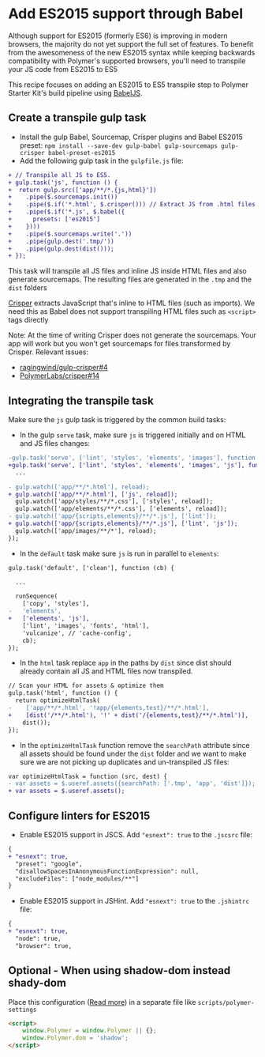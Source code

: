 # Add ES2015 support through Babel

Although support for ES2015 (formerly ES6) is improving in modern browsers, the majority do not yet support the full set of features. To benefit from the awesomeness of the new ES2015 syntax while keeping backwards compatibility with Polymer's supported browsers, you'll need to transpile your JS code from ES2015 to ES5

This recipe focuses on adding an ES2015 to ES5 transpile step to Polymer Starter Kit's build pipeline using [BabelJS](https://babeljs.io/).


## Create a transpile gulp task

- Install the gulp Babel, Sourcemap, Crisper plugins and Babel ES2015 preset: `npm install --save-dev gulp-babel gulp-sourcemaps gulp-crisper babel-preset-es2015`
- Add the following gulp task in the `gulpfile.js` file:

```patch
+ // Transpile all JS to ES5.
+ gulp.task('js', function () {
+  return gulp.src(['app/**/*.{js,html}'])
+    .pipe($.sourcemaps.init())
+    .pipe($.if('*.html', $.crisper())) // Extract JS from .html files
+    .pipe($.if('*.js', $.babel({
+      presets: ['es2015']
+    })))
+    .pipe($.sourcemaps.write('.'))
+    .pipe(gulp.dest('.tmp/'))
+    .pipe(gulp.dest(dist()));
+ });
```

This task will transpile all JS files and inline JS inside HTML files and also generate sourcemaps. The resulting files are generated in the `.tmp` and the `dist` folders

[Crisper](https://github.com/PolymerLabs/crisper) extracts JavaScript that's inline to HTML files (such as imports). We need this as Babel does not support transpiling HTML files such as `<script>` tags directly

Note: At the time of writing Crisper does not generate the sourcemaps. Your app will work but you won't get sourcemaps for files transformed by Crisper. Relevant issues:

 - [ragingwind/gulp-crisper#4](https://github.com/ragingwind/gulp-crisper/issues/4)
 - [PolymerLabs/crisper#14](https://github.com/PolymerLabs/crisper/issues/14)

## Integrating the transpile task

Make sure the `js` gulp task is triggered by the common build tasks:

 - In the gulp `serve` task, make sure `js` is triggered initially and on HTML and JS files changes:

```patch
-gulp.task('serve', ['lint', 'styles', 'elements', 'images'], function () {
+gulp.task('serve', ['lint', 'styles', 'elements', 'images', 'js'], function () {
  ...

- gulp.watch(['app/**/*.html'], reload);
+ gulp.watch(['app/**/*.html'], ['js', reload]);
  gulp.watch(['app/styles/**/*.css'], ['styles', reload]);
  gulp.watch(['app/elements/**/*.css'], ['elements', reload]);
- gulp.watch(['app/{scripts,elements}/**/*.js'], ['lint']);
+ gulp.watch(['app/{scripts,elements}/**/*.js'], ['lint', 'js']);
  gulp.watch(['app/images/**/*'], reload);
});
```

 - In the `default` task make sure `js` is run in parallel to `elements`:

```patch
gulp.task('default', ['clean'], function (cb) {

  ...

  runSequence(
    ['copy', 'styles'],
-   'elements',
+   ['elements', 'js'],
    ['lint', 'images', 'fonts', 'html'],
    'vulcanize', // 'cache-config',
    cb);
});
```

 - In the `html` task replace `app` in the paths by `dist` since dist should already contain all JS and HTML files now transpiled.

 ```patch
 // Scan your HTML for assets & optimize them
 gulp.task('html', function () {
   return optimizeHtmlTask(
-    ['app/**/*.html', '!app/{elements,test}/**/*.html'],
+    [dist('/**/*.html'), '!' + dist('/{elements,test}/**/*.html')],
     dist());
 });
 ```


 - In the `optimizeHtmlTask` function remove the `searchPath` attribute since all assets should be found under the `dist` folder and we want to make sure we are not picking up duplicates and un-transpiled JS files:

```patch
var optimizeHtmlTask = function (src, dest) {
- var assets = $.useref.assets({searchPath: ['.tmp', 'app', 'dist']});
+ var assets = $.useref.assets();
```


## Configure linters for ES2015

- Enable ES2015 support in JSCS. Add `"esnext": true` to the `.jscsrc` file:

```patch
{
+ "esnext": true,
  "preset": "google",
  "disallowSpacesInAnonymousFunctionExpression": null,
  "excludeFiles": ["node_modules/**"]
}
```

- Enable ES2015 support in JSHint. Add `"esnext": true` to the `.jshintrc` file:

```patch
{
+ "esnext": true,
  "node": true,
  "browser": true,
```

## Optional - When using shadow-dom instead shady-dom
Place this configuration ([Read more](https://www.polymer-project.org/1.0/docs/devguide/settings.html)) in a separate file like `scripts/polymer-settings`

```html
<script>
    window.Polymer = window.Polymer || {};
    window.Polymer.dom = 'shadow';
</script>
```
